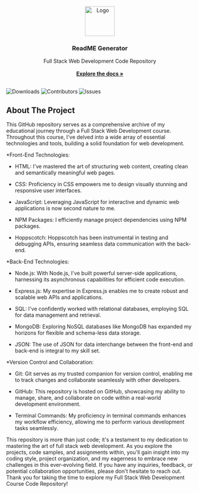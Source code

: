 <br/>
<p align="center">
  <a href="https://github.com/Shashi-Srivastav/FULL-STACK-WEB-DEVELOPMENT">
    <img src="images/logo.png" alt="Logo" width="80" height="80">
  </a>

  <h3 align="center">ReadME Generator</h3>

  <p align="center">
     Full Stack Web Development Code Repository
    <br/>
    <br/>
    <a href="https://github.com/Shashi-Srivastav/FULL-STACK-WEB-DEVELOPMENT"><strong>Explore the docs »</strong></a>
    <br/>
    <br/>
  </p>
</p>

![Downloads](https://img.shields.io/github/downloads/Shashi-Srivastav/FULL-STACK-WEB-DEVELOPMENT/total) ![Contributors](https://img.shields.io/github/contributors/Shashi-Srivastav/FULL-STACK-WEB-DEVELOPMENT?color=dark-green) ![Issues](https://img.shields.io/github/issues/Shashi-Srivastav/FULL-STACK-WEB-DEVELOPMENT) 

## About The Project

This GitHub repository serves as a comprehensive archive of my educational journey through a Full Stack Web Development course. Throughout this course, I've delved into a wide array of essential technologies and tools, building a solid foundation for web development.

*Front-End Technologies:

 * HTML: I've mastered the art of structuring web content, creating clean and semantically meaningful web pages.

* CSS: Proficiency in CSS empowers me to design visually stunning and responsive user interfaces.

* JavaScript: Leveraging JavaScript for interactive and dynamic web applications is now second nature to me.

* NPM Packages: I efficiently manage project dependencies using NPM packages.

* Hoppscotch: Hoppscotch has been instrumental in testing and debugging APIs, ensuring seamless data communication with the back-end.

*Back-End Technologies:
* Node.js: With Node.js, I've built powerful server-side applications, harnessing its asynchronous capabilities for efficient code execution.

* Express.js: My expertise in Express.js enables me to create robust and scalable web APIs and applications.

* SQL: I've confidently worked with relational databases, employing SQL for data management and retrieval.

* MongoDB: Exploring NoSQL databases like MongoDB has expanded my horizons for flexible and schema-less data storage.

* JSON: The use of JSON for data interchange between the front-end and back-end is integral to my skill set.

*Version Control and Collaboration:

* Git: Git serves as my trusted companion for version control, enabling me to track changes and collaborate seamlessly with other developers.

* GitHub: This repository is hosted on GitHub, showcasing my ability to manage, share, and collaborate on code within a real-world development environment.

* Terminal Commands: My proficiency in terminal commands enhances my workflow efficiency, allowing me to perform various development tasks seamlessly.

This repository is more than just code; it's a testament to my dedication to mastering the art of full stack web development. As you explore the projects, code samples, and assignments within, you'll gain insight into my coding style, project organization, and my eagerness to embrace new challenges in this ever-evolving field. If you have any inquiries, feedback, or potential collaboration opportunities, please don't hesitate to reach out. Thank you for taking the time to explore my Full Stack Web Development Course Code Repository!
